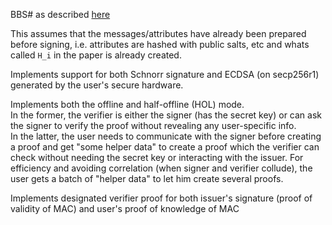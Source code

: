 BBS# as described [here](https://github.com/user-attachments/files/15905230/BBS_Sharp_Short_TR.pdf)

This assumes that the messages/attributes have already been prepared before signing, i.e. attributes are hashed
with public salts, etc and whats called `H_i` in the paper is already created.

Implements support for both Schnorr signature and ECDSA (on secp256r1) generated by the user's secure hardware.

Implements both the offline and half-offline (HOL) mode.  
In the former, the verifier is either the signer (has the secret key) or can ask the signer to verify the proof without revealing any user-specific info.  
In the latter, the user needs to communicate with the signer before creating a proof and get "some helper data"
to create a proof which the verifier can check without needing the secret key or interacting with the issuer.
For efficiency and avoiding correlation (when signer and verifier collude), the user gets a batch of
"helper data" to let him create several proofs.

Implements designated verifier proof for both issuer's signature (proof of validity of MAC) and user's proof of knowledge of MAC